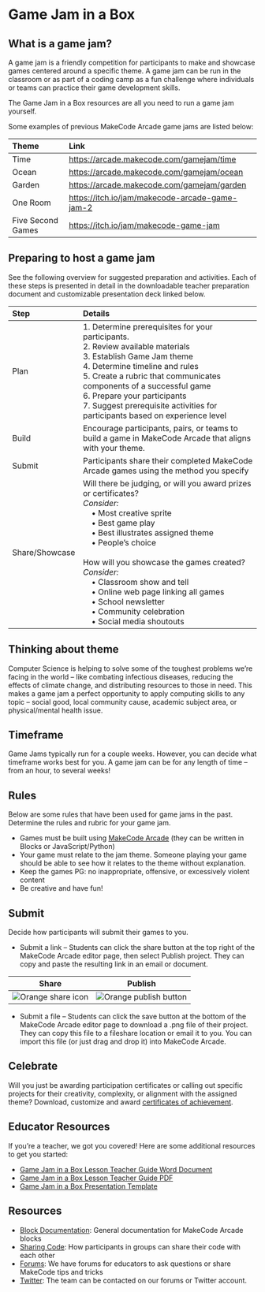 # Game Jam in a Box

## What is a game jam?

A game jam is a friendly competition for participants to make and showcase games centered around a specific theme.  A game jam can be run in the classroom or as part of a coding camp as a fun challenge where individuals or teams can practice their game development skills.

The Game Jam in a Box resources are all you need to run a game jam yourself.

Some examples of previous MakeCode Arcade game jams are listed below:

| Theme | Link |
| :-- | :-- |
| Time | https://arcade.makecode.com/gamejam/time |
| Ocean | https://arcade.makecode.com/gamejam/ocean |
| Garden | https://arcade.makecode.com/gamejam/garden |
| One Room | https://itch.io/jam/makecode-arcade-game-jam-2 |
| Five Second Games | https://itch.io/jam/makecode-game-jam |

## Preparing to host a game jam

See the following overview for suggested preparation and activities. Each of these steps is presented in detail in the downloadable teacher preparation document and customizable presentation deck linked below.

| Step | Details |
| :-- | :-- |
| Plan | 1. Determine prerequisites for your participants. <br /> 2. Review available materials <br /> 3. Establish Game Jam theme <br /> 4. Determine timeline and rules <br /> 5. Create a rubric that communicates components of a successful game <br /> 6. Prepare your participants <br /> 7. Suggest prerequisite activities for participants based on experience level |
| Build | Encourage participants, pairs, or teams to build a game in MakeCode Arcade that aligns with your theme. |
| Submit | Participants share their completed MakeCode Arcade games using the method you specify |
| Share/Showcase | Will there be judging, or will you award prizes or certificates? <br /> *Consider:* <br />&nbsp;&nbsp;&nbsp;&nbsp;• Most creative sprite <br />&nbsp;&nbsp;&nbsp;&nbsp;• Best game play <br />&nbsp;&nbsp;&nbsp;&nbsp;• Best illustrates assigned theme <br />&nbsp;&nbsp;&nbsp;&nbsp;• People’s choice <br /><br /> How will you showcase the games created? <br />  *Consider:* <br />&nbsp;&nbsp;&nbsp;&nbsp;• Classroom show and tell <br />&nbsp;&nbsp;&nbsp;&nbsp;• Online web page linking all games <br />&nbsp;&nbsp;&nbsp;&nbsp;• School newsletter <br />&nbsp;&nbsp;&nbsp;&nbsp;• Community celebration <br />&nbsp;&nbsp;&nbsp;&nbsp;• Social media shoutouts

## Thinking about theme

Computer Science is helping to solve some of the toughest problems we’re facing in the world – like combating infectious diseases, reducing the effects of climate change, and distributing resources to those in need. This makes a game jam a perfect opportunity to apply computing skills to any topic – social good, local community cause, academic subject area, or physical/mental health issue.

## Timeframe

Game Jams typically run for a couple weeks. However, you can decide what timeframe works best for you.  A game jam can be for any length of time – from an hour, to several weeks!

## Rules

Below are some rules that have been used for game jams in the past. Determine the rules and rubric for your game jam.

- Games must be built using [MakeCode Arcade](https://arcade.makecode.com/) (they can be written in Blocks or JavaScript/Python)
- Your game must relate to the jam theme. Someone playing your game should be able to see how it relates to the theme without explanation.
- Keep the games PG: no inappropriate, offensive, or excessively violent content
- Be creative and have fun!

## Submit

Decide how participants will submit their games to you.

- Submit a link – Students can click the share button at the top right of the MakeCode Arcade editor page, then select Publish project.  They can copy and paste the resulting link in an email or document.

| Share | Publish |
| -- | -- |
| ![Orange share icon](/static/gamejam/img/share.png) | ![Orange publish button](/static/gamejam/img/publish.png) |

- Submit a file – Students can click the save button at the bottom of the MakeCode Arcade editor page to download a .png file of their project.  They can copy this file to a fileshare location or email it to you.  You can import this file (or just drag and drop it) into MakeCode Arcade.

## Celebrate

Will you just be awarding participation certificates or calling out specific projects for their creativity, complexity, or alignment with the assigned theme? Download, customize and award [certificates of achievement](https://microsoft.sharepoint.com/:p:/t/Prime8xMakeCode/EQ3r9N0JOKNPm-4KyAAomt0Bd7rgH1hffslRjooeUdPYtA?e=3Tw2NZ).

## Educator Resources

If you’re a teacher, we got you covered! Here are some additional resources to get you started:

- [Game Jam in a Box Lesson Teacher Guide Word Document](https://1drv.ms/w/s!AqsgsTyHBmRBknY1ENeC4jdrPg81?e=7W1Guq)
- [Game Jam in a Box Lesson Teacher Guide PDF](https://1drv.ms/b/s!AqsgsTyHBmRBkng3YIHQUvorRPe0?e=ikYw4I)
- [Game Jam in a Box Presentation Template](https://1drv.ms/p/s!AqsgsTyHBmRBknTT2xRpZ2upij4v?e=bWiGb6)

## Resources

- [Block Documentation](https://arcade.makecode.com/block-gallery): General documentation for MakeCode Arcade blocks
- [Sharing Code](https://1drv.ms/b/s!AqsgsTyHBmRBkgY6P-ecQ1ZWulzc?e=s6fcgw): How participants in groups can share their code with each other
- [Forums](http://forum.makecode.com/): We have forums for educators to ask questions or share MakeCode tips and tricks
- [Twitter](https://twitter.com/msmakecode): The team can be contacted on our forums or Twitter account.

